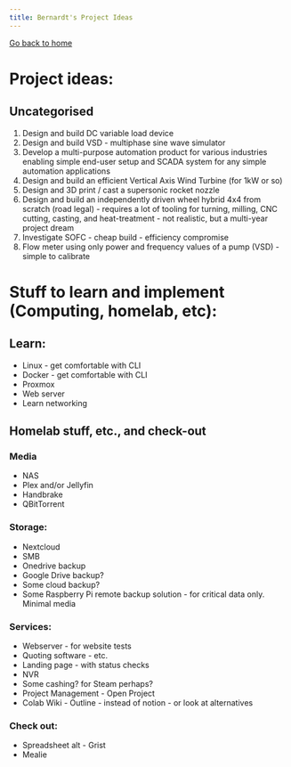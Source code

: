 ```yaml
---
title: Bernardt's Project Ideas
---
```


[Go back to home](README.md)

# Project ideas:

## Uncategorised
1. Design and build DC variable load device
1. Design and build VSD - multiphase sine wave simulator
1. Develop a multi-purpose automation product for various industries enabling simple end-user setup and SCADA system for any simple automation applications
1. Design and build an efficient Vertical Axis Wind Turbine (for 1kW or so)
1. Design and 3D print / cast a supersonic rocket nozzle
1. Design and build an independently driven wheel hybrid 4x4 from scratch (road legal) - requires a lot of tooling for turning, milling, CNC cutting, casting, and heat-treatment - not realistic, but a multi-year project dream
1. Investigate SOFC - cheap build - efficiency compromise
1. Flow meter using only power and frequency values of a pump (VSD) - simple to calibrate


# Stuff to learn and implement (Computing, homelab, etc):

## Learn:
* Linux - get comfortable with CLI
* Docker - get comfortable with CLI
* Proxmox
* Web server
* Learn networking



## Homelab stuff, etc., and check-out
### Media
* NAS
*	Plex and/or Jellyfin
*	Handbrake
*	QBitTorrent
	
	
### Storage:
*	Nextcloud
*	SMB	
*	Onedrive backup
*	Google Drive backup?
*	Some cloud backup?
*	Some Raspberry Pi remote backup solution - for critical data only. Minimal media	
	

### Services:
*	Webserver - for website tests
*	Quoting software - etc.	
*	Landing page - with status checks
*	NVR
*	Some cashing? for Steam perhaps?
*	Project Management - Open Project
*	Colab Wiki - Outline - instead of notion - or look at alternatives
	
	
### Check out:
*	Spreadsheet alt - Grist
*	Mealie
